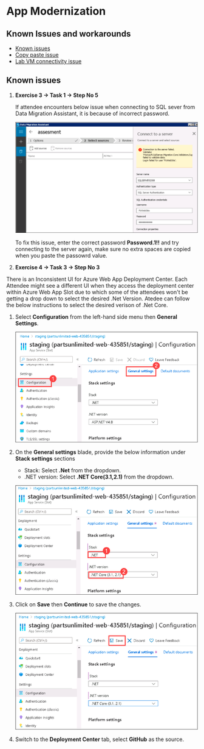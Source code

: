 # App Modernization

## Known Issues and workarounds 

- [Known issues](#known-issues)
- [Copy paste issue](https://docs.cloudlabs.ai/Learner/Troubleshooting/CopyPaste)
- [Lab VM connectivity issue](https://docs.cloudlabs.ai/Learner/Troubleshooting/RDP)

## Known issues

1. **Exercise 3 -> Task 1 -> Step No 5**

    If attendee encounters below issue when connecting to SQL sever from Data Migration Assistant, it is because of incorrect password.
    
    ![](https://github.com/CloudLabsAI-Azure/Know-Before-You-Go/blob/main/media/appmodissue-4.png?raw=true)  
    
    To fix this issue, enter the correct password **Password.1!!** and try connecting to the server again, make sure no extra spaces are copied when you paste the passowrd value.

2. **Exercise 4 -> Task 3 -> Step No 3**

  There is an Inconsistent UI for Azure Web App Deployment Center.  Each Attendee might see a different UI when they access the deployment center within Azure Web App Slot due to which some of the attendees won't be getting a drop down to select the desired .Net Version. Atedee can follow the below instructions to select the desired verison of .Net Core.
     
   1. Select **Configuration** from the left-hand side menu then **General Settings**.

      ![](https://github.com/CloudLabsAI-Azure/Know-Before-You-Go/blob/main/media/appmodissue-1.png?raw=true)

   2. On the **General settings** blade, provide the below information under **Stack settings** sections

        - Stack: Select **.Net** from the dropdown.
        - .NET version: Select **.NET Core(3.1,2.1)** from the dropdown.

       ![](https://github.com/CloudLabsAI-Azure/Know-Before-You-Go/blob/main/media/appmodissue-2.png?raw=true)

   3. Click on **Save** then **Continue** to save the changes.

       ![](https://github.com/CloudLabsAI-Azure/Know-Before-You-Go/blob/main/media/appmodissue-3.png?raw=true)

   4. Switch to the **Deployment Center** tab, select **GitHub** as the source.

